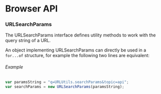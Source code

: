 # Browser API


### URLSearchParams
The URLSearchParams interface defines utility methods to work with the query string of a URL.  

An object implementing URLSearchParams can directly be used in a `for...of` structure, for example the following two lines are equivalent:

###### Example
```javascript
var paramsString = "q=URLUtils.searchParams&topic=api";
var searchParams = new URLSearchParams(paramsString);
```
